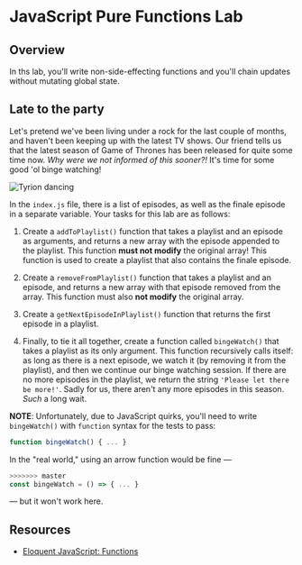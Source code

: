 # JavaScript Pure Functions Lab

## Overview

In ths lab, you'll write non-side-effecting functions and you'll chain updates without mutating global state. 

## Late to the party

Let's pretend we've been living under a rock for the last couple of months, and haven't been keeping up with the latest
TV shows. Our friend tells us that the latest season of Game of Thrones has been released for quite some time now. _Why
were we not informed of this sooner?!_ It's time for some good 'ol binge watching!

![Tyrion dancing](https://media.giphy.com/media/11clOWGCHzWG7C/giphy.gif)

In the `index.js` file, there is a list of episodes, as well as the finale episode in a separate variable. Your tasks
for this lab are as follows:

1. Create a `addToPlaylist()` function that takes a playlist and an episode as arguments, and returns a new array with
the episode appended to the playlist. This function **must not modify** the original array! This function is used to
create a playlist that also contains the finale episode.

2. Create a `removeFromPlaylist()` function that takes a playlist and an episode, and returns a new array with that
episode removed from the array. This function must also **not modify** the original array.

3. Create a `getNextEpisodeInPlaylist()` function that returns the first episode in a playlist.

4. Finally, to tie it all together, create a function called `bingeWatch()` that takes a playlist as its only argument.
This function recursively calls itself: as long as there is a next episode, we watch it (by removing it from the
playlist), and then we continue our binge watching session. If there are no more episodes in the playlist, we return the
string `'Please let there be more!'`. Sadly for us, there aren't any more episodes in this season. _Such_ a long wait.

**NOTE**: Unfortunately, due to JavaScript quirks, you'll need to
write `bingeWatch()` with `function` syntax for the tests to pass:

```javascript
function bingeWatch() { ... }
```

In the "real world," using an arrow function would be fine —

```javascript
>>>>>>> master
const bingeWatch = () => { ... }
```

— but it won't work here.


## Resources
- [Eloquent JavaScript: Functions](http://eloquentjavascript.net/1st_edition/chapter3.html)
